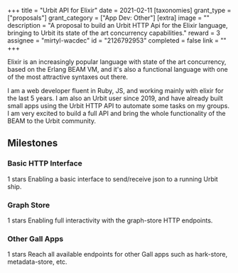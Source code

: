 +++
title = "Urbit API for Elixir"
date = 2021-02-11
[taxonomies]
grant_type = ["proposals"]
grant_category = ["App Dev: Other"]
[extra]
image = ""
description = "A proposal to build an Urbit HTTP Api for the Elixir language, bringing to Urbit its state of the art concurrency capabilities."
reward = 3
assignee = "mirtyl-wacdec"
id = "2126792953"
completed = false
link = ""
+++

Elixir is an increasingly popular language with state of the art concurrency, based on the Erlang BEAM VM, and it's also a functional language with one of the most attractive syntaxes out there.

I am a web developer fluent in Ruby, JS, and working mainly with elixir for the last 5 years. I am also an Urbit user since 2019, and have already built small apps using the Urbit HTTP API to automate some tasks on my groups. I am very excited to build a full API and bring the whole functionality of the BEAM to the Urbit community.

## Milestones


### Basic HTTP Interface
1 stars
Enabling a basic interface to send/receive json to a running Urbit ship.


### Graph Store
1 stars
Enabling full interactivity with the graph-store HTTP endpoints.


### Other Gall Apps
1 stars
Reach all available endpoints for other Gall apps such as hark-store, metadata-store, etc.

    